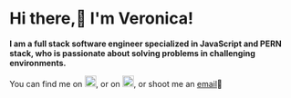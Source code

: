# Hi there,👋 I'm Veronica!</h1>

**I am a full stack software engineer specialized in JavaScript and PERN stack, who is passionate about solving problems in challenging environments.**

You can find me on [<img src='https://cdn.jsdelivr.net/npm/simple-icons@3.0.1/icons/twitter.svg' alt='twitter' height='20'>](https://twitter.com/https://twitter.com/veronicaminci), or on [<img src='https://cdn.jsdelivr.net/npm/simple-icons@3.0.1/icons/linkedin.svg' alt='linkedin' height='20'>](https://www.linkedin.com/in/https://www.linkedin.com/in/veronicaminciuna//), or shoot me an <a href="mailto:veronicaminci@gmail.com">email</a>📩

